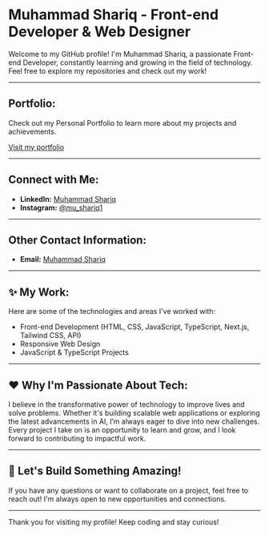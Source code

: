 # Muhammad Shariq - Front-end Developer & Web Designer

Welcome to my GitHub profile! I'm Muhammad Shariq, a passionate Front-end Developer, constantly learning and growing in the field of technology. Feel free to explore my repositories and check out my work!

---

## **Portfolio:**
Check out my Personal Portfolio to learn more about my projects and achievements.

[Visit my portfolio](https://my-personal-portfolio-eight-delta.vercel.app/)

---

## **Connect with Me:**

- **LinkedIn:** [Muhammad Shariq](https://www.linkedin.com/in/muhammad---shariq)
- **Instagram:** [@mu_shariq1](https://www.instagram.com/mu_shariq1/)

---

## **Other Contact Information:**

- **Email:** [Muhammad Shariq](mailto:shariqfazal123@gmail.com)

---

## ✨ **My Work:**
Here are some of the technologies and areas I've worked with:

- Front-end Development (HTML, CSS, JavaScript, TypeScript, Next.js, Tailwind CSS, API)
- Responsive Web Design
- JavaScript & TypeScript Projects

---

## ❤️ **Why I'm Passionate About Tech:**

I believe in the transformative power of technology to improve lives and solve problems. Whether it's building scalable web applications or exploring the latest advancements in AI, I’m always eager to dive into new challenges. Every project I take on is an opportunity to learn and grow, and I look forward to contributing to impactful work.

---

## 🌟 **Let's Build Something Amazing!**
If you have any questions or want to collaborate on a project, feel free to reach out! I'm always open to new opportunities and connections.

---

Thank you for visiting my profile! Keep coding and stay curious!

